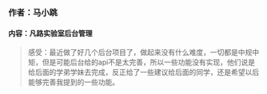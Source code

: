 ﻿### 作者：马小跳
#### 内容：凡路实验室后台管理
> 感受：最近做了好几个后台项目了，做起来没有什么难度，一切都是中规中矩，但是可能后台给的api不是太完善，所以一些功能没有实现，他们说是给后面的学弟学妹去完成，反正给了一些建议给后面的同学，还是希望以后能够完善我提到的一些功能。